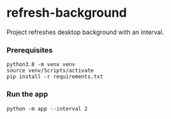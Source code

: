 # refresh-background

Project refreshes desktop background with an interval.

### Prerequisites

```commandline
python3.8 -m venv venv
source venv/Scripts/activate
pip install -r requirements.txt
```

### Run the app

```commandline
python -m app --interval 2
```
